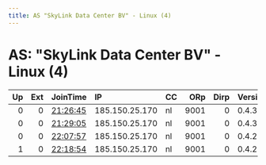 ```yaml
---
title: AS "SkyLink Data Center BV" - Linux (4)
---
```


# AS: "SkyLink Data Center BV" - Linux (4)

|   Up |   Ext | JoinTime                                                                                            | IP             | CC   |   ORp |   Dirp | Version   | Contact                   | Nickname        |   eFamMembers |
|-----:|------:|:----------------------------------------------------------------------------------------------------|:---------------|:-----|------:|-------:|:----------|:--------------------------|:----------------|--------------:|
|    0 |     0 | [21:26:45](https://metrics.torproject.org/rs.html#details/8CE773338AC1AADCD2AE178AB0C38DF21CDA8623) | 185.150.25.170 | nl   |  9001 |      0 | 0.4.3.6   | gehtmirnichtaufdensack@ic | Kapitaensschiff |             1 |
|    0 |     0 | [21:29:05](https://metrics.torproject.org/rs.html#details/4ADC7A506E64E324D653710BE6B205B853F03E9E) | 185.150.25.170 | nl   |  9001 |      0 | 0.4.3.6   | gehtmirnichtaufdensack@ic | Kapitaensschiff |             1 |
|    0 |     0 | [22:07:57](https://metrics.torproject.org/rs.html#details/DBE0955EF3CCBA8B4219FE7407A87FD6B44B466F) | 185.150.25.170 | nl   |  9001 |      0 | 0.4.2.7   | jungenervnicht@deinemutte | Kapitaensschiff |             1 |
|    1 |     0 | [22:18:54](https://metrics.torproject.org/rs.html#details/F901F4D71CBFFA63E7654AFC1AA140A106D4E8A3) | 185.150.25.170 | nl   |  9001 |      0 | 0.4.2.7   | jungenervnicht@deinemutte | Kapitaensschiff |             1 |
